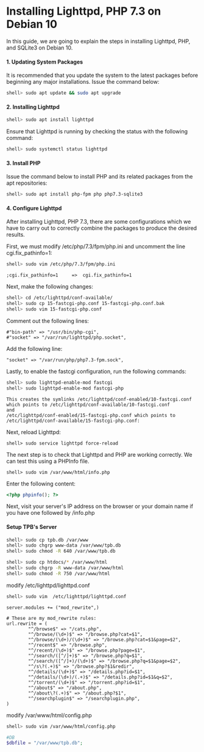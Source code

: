 # Installing Lighttpd, PHP 7.3 on Debian 10

In this guide, we are going to explain the steps in installing Lighttpd, PHP, and SQLite3 on Debian 10.

#### 1. Updating System Packages

It is recommended that you update the system to the latest packages before beginning any major installations. Issue the command below:

```bash
shell> sudo apt update && sudo apt upgrade
```

#### 2. Installing Lighttpd

```bash
shell> sudo apt install lighttpd
```

Ensure that Lighttpd is running by checking the status with the following command:

```bash
shell> sudo systemctl status lighttpd
```

#### 3. Install PHP

Issue the command below to install PHP and its related packages from the apt repositories:

```bash
shell> sudo apt install php-fpm php php7.3-sqlite3
```

#### 4. Configure Lighttpd

After installing Lighttpd, PHP 7.3, there are some configurations which we have to carry out to correctly combine the packages to produce the desired results.

First, we must modify /etc/php/7.3/fpm/php.ini and uncomment the line cgi.fix_pathinfo=1:

```bash
shell> sudo vim /etc/php/7.3/fpm/php.ini
```

```
;cgi.fix_pathinfo=1		=>	cgi.fix_pathinfo=1
```

Next, make the following changes:

```bash
shell> cd /etc/lighttpd/conf-available/
shell> sudo cp 15-fastcgi-php.conf 15-fastcgi-php.conf.bak
shell> sudo vim 15-fastcgi-php.conf
```

Comment out the following lines:

```
#"bin-path" => "/usr/bin/php-cgi",
#"socket" => "/var/run/lighttpd/php.socket",
```


Add the following line:

```
"socket" => "/var/run/php/php7.3-fpm.sock",
```


Lastly, to enable the fastcgi configuration, run the following commands:

```bash
shell> sudo lighttpd-enable-mod fastcgi
shell> sudo lighttpd-enable-mod fastcgi-php
```

```
This creates the symlinks /etc/lighttpd/conf-enabled/10-fastcgi.conf which points to /etc/lighttpd/conf-available/10-fastcgi.conf 
and 
/etc/lighttpd/conf-enabled/15-fastcgi-php.conf which points to 
/etc/lighttpd/conf-available/15-fastcgi-php.conf:
```

Next, reload Lighttpd:

```
shell> sudo service lighttpd force-reload
```

The next step is to check that Lighttpd and PHP are working correctly. We can test this using a PHPInfo file.

```
shell> sudo vim /var/www/html/info.php
```


Enter the following content:

```php
<?php phpinfo(); ?>
```

Next, visit your server's IP address on the browser or your domain name if you have one followed by /info.php

#### Setup TPB's Server

```bash
shell> sudo cp tpb.db /var/www
shell> sudo chgrp www-data /var/www/tpb.db
shell> sudo chmod -R 640 /var/www/tpb.db

shell> sudo cp htdocs/* /var/www/html
shell> sudo chgrp -R www-data /var/www/html
shell> sudo chmod -R 750 /var/www/html
```

modify /etc/lighttpd/lighttpd.conf

```bash
shell> sudo vim  /etc/lighttpd/lighttpd.conf
```

```
server.modules += ("mod_rewrite",)

# These are my mod_rewrite rules:
url.rewrite = (
        "^/browse$" => "/cats.php",
        "^/browse/(\d+)$" => "/browse.php?cat=$1",
        "^/browse/(\d+)/(\d+)$" => "/browse.php?cat=$1&page=$2",
        "^/recent$" => "/browse.php",
        "^/recent/(\d+)$" => "/browse.php?page=$1",
        "^/search/([^/]+)$" => "/browse.php?q=$1",
        "^/search/([^/]+)/(\d+)$" => "/browse.php?q=$1&page=$2",
        "^/s\?(.+)$" => "/browse.php?$1&redir",
        "^/details/(\d+)$" => "/details.php?id=$1",
        "^/details/(\d+)/(.+)$" => "/details.php?id=$1&q=$2",
        "^/torrent/(\d+)$" => "/torrent.php?id=$1",
        "^/about$" => "/about.php",
        "^/about\?(.+)$" => "/about.php?$1",
        "^/searchplugin$" => "/searchplugin.php",
)
```

modify /var/www/html/config.php

```bash
shell> sudo vim /var/www/html/config.php
```

```php
#DB
$dbfile = "/var/www/tpb.db";
```


